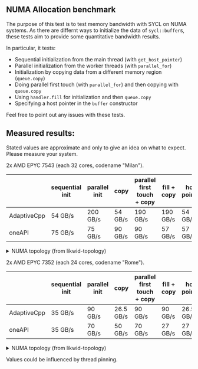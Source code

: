 NUMA Allocation benchmark
----
The purpose of this test is to test memory bandwidth with SYCL on NUMA systems.
As there are differnt ways to initialize the data of `sycl::buffer`s, these tests aim to provide some
quantitative bandwidth results.

In particular, it tests:

- Sequential initialization from the main thread (with `get_host_pointer`)
- Parallel initialization from the worker threads (with `parallel_for`)
- Initialization by copying data from a different memory region (`queue.copy`)
- Doing parallel first touch (with `parallel_for`) and then copying with `queue.copy`
- Using `handler.fill` for initialization and then `queue.copy`
- Specifying a host pointer in the `buffer` constructor

Feel free to point out any issues with these tests.

Measured results:
----

Stated values are approximate and only to give an idea on what to expect. Please measure your system.


2x AMD EPYC 7543 (each 32 cores, codename "Milan").

|             | sequential init | parallel init | copy    | parallel first touch + copy | fill + copy | host pointer |   
|-------------|-----------------|---------------|---------|-----------------------------|-------------|--------------|  
| AdaptiveCpp | 54 GB/s         | 200 GB/s      | 54 GB/s | 190 GB/s                    | 190 GB/s    | 54 GB/s      |
| oneAPI      | 75 GB/s         | 75 GB/s       | 90 GB/s | 90 GB/s                     | 57 GB/s     | 57 GB/s      |

<details>
    <summary>NUMA topology (from likwid-topology)</summary>

```
********************************************************************************
NUMA Topology
********************************************************************************
NUMA domains:           8
--------------------------------------------------------------------------------
Domain:                 0
Processors:             ( 0 1 2 3 4 5 6 7 )
Distances:              10 12 12 12 32 32 32 32
Free memory:            31161.5 MB
Total memory:           31813.9 MB
--------------------------------------------------------------------------------
Domain:                 1
Processors:             ( 8 9 10 11 12 13 14 15 )
Distances:              12 10 12 12 32 32 32 32
Free memory:            31964 MB
Total memory:           32252.9 MB
--------------------------------------------------------------------------------
Domain:                 2
Processors:             ( 16 17 18 19 20 21 22 23 )
Distances:              12 12 10 12 32 32 32 32
Free memory:            30847.1 MB
Total memory:           32252.9 MB
--------------------------------------------------------------------------------
Domain:                 3
Processors:             ( 24 25 26 27 28 29 30 31 )
Distances:              12 12 12 10 32 32 32 32
Free memory:            31976.5 MB
Total memory:           32240.9 MB
--------------------------------------------------------------------------------
Domain:                 4
Processors:             ( 32 33 34 35 36 37 38 39 )
Distances:              32 32 32 32 10 12 12 12
Free memory:            32064.7 MB
Total memory:           32252.9 MB
--------------------------------------------------------------------------------
Domain:                 5
Processors:             ( 40 41 42 43 44 45 46 47 )
Distances:              32 32 32 32 12 10 12 12
Free memory:            32001.7 MB
Total memory:           32252.9 MB
--------------------------------------------------------------------------------
Domain:                 6
Processors:             ( 48 49 50 51 52 53 54 55 )
Distances:              32 32 32 32 12 12 10 12
Free memory:            32012.1 MB
Total memory:           32205.5 MB
--------------------------------------------------------------------------------
Domain:                 7
Processors:             ( 56 57 58 59 60 61 62 63 )
Distances:              32 32 32 32 12 12 12 10
Free memory:            32036.2 MB
Total memory:           32249.3 MB
--------------------------------------------------------------------------------
```
</details>

2x AMD EPYC 7352 (each 24 cores, codename "Rome").

|             | sequential init | parallel init | copy      | parallel first touch + copy | fill + copy | host pointer |   
|-------------|-----------------|---------------|-----------|-----------------------------|-------------|--------------|  
| AdaptiveCpp | 35 GB/s         | 90 GB/s       | 26.5 GB/s | 90 GB/s                     | 90 GB/s     | 26.5 GB/s    |
| oneAPI      | 35 GB/s         | 70 GB/s       | 50 GB/s   | 70 GB/s                     | 27 GB/s     | 27 GB/s      |

<details>
    <summary>NUMA topology (from likwid-topology)</summary>

```
********************************************************************************
NUMA Topology
********************************************************************************
NUMA domains:           8
--------------------------------------------------------------------------------
Domain:                 0
Processors:             ( 0 48 1 49 2 50 3 51 4 52 5 53 )
Distances:              10 12 12 12 32 32 32 32
Free memory:            31073.6 MB
Total memory:           31798.8 MB
--------------------------------------------------------------------------------
Domain:                 1
Processors:             ( 6 54 7 55 8 56 9 57 10 58 11 59 )
Distances:              12 10 12 12 32 32 32 32
Free memory:            31939.6 MB
Total memory:           32205.1 MB
--------------------------------------------------------------------------------
Domain:                 2
Processors:             ( 12 60 13 61 14 62 15 63 16 64 17 65 )
Distances:              12 12 10 12 32 32 32 32
Free memory:            30946.1 MB
Total memory:           32252.5 MB
--------------------------------------------------------------------------------
Domain:                 3
Processors:             ( 18 66 19 67 20 68 21 69 22 70 23 71 )
Distances:              12 12 12 10 32 32 32 32
Free memory:            31937.1 MB
Total memory:           32240.5 MB
--------------------------------------------------------------------------------
Domain:                 4
Processors:             ( 24 72 25 73 26 74 27 75 28 76 29 77 )
Distances:              32 32 32 32 10 12 12 12
Free memory:            31429.6 MB
Total memory:           32252.5 MB
--------------------------------------------------------------------------------
Domain:                 5
Processors:             ( 30 78 31 79 32 80 33 81 34 82 35 83 )
Distances:              32 32 32 32 12 10 12 12
Free memory:            31944.2 MB
Total memory:           32252.5 MB
--------------------------------------------------------------------------------
Domain:                 6
Processors:             ( 36 84 37 85 38 86 39 87 40 88 41 89 )
Distances:              32 32 32 32 12 12 10 12
Free memory:            31929.2 MB
Total memory:           32252.5 MB
--------------------------------------------------------------------------------
Domain:                 7
Processors:             ( 42 90 43 91 44 92 45 93 46 94 47 95 )
Distances:              32 32 32 32 12 12 12 10
Free memory:            31425.5 MB
Total memory:           32246.4 MB
--------------------------------------------------------------------------------
```
</details>


Values could be influenced by thread pinning.
